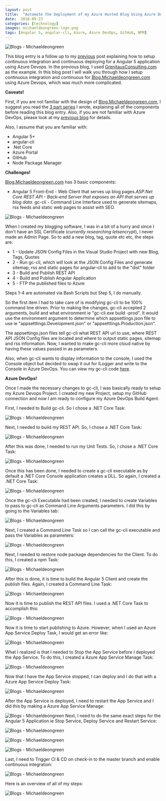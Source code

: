 ```yaml
---
layout: post
title:  "Automate the Deployment of my Azure Hosted Blog Using Azure DevOps"
date:  2018-09-23
categories: [technology]
images: michaeldeongreen-logo.png
tags: [Angular 5, angular-cli, Azure, Azure DevOps, GitHub, NPM]
---
```


![Blogs - Michaeldeongreen](https://raw.githubusercontent.com/michaeldeongreen/michaeldeongreen.github.io/master/static/img/_posts/michaeldeongreen-logo.png)

This blog entry is a follow up to my [previous](https://blog.michaeldeongreen.com/technology/2018/09/15/how-to-setup-continuous-intergration-and-continuous-deployment-for-a-angular-5-application-using-azure-devops.html) post explaining how to setup continuous integration and continuous deploying for a Angular 5 application using Azure Devops. In the previous blog, I used [GrenitausConsulting.com](http://grenitausconsulting.com) as the example. In this blog post I will walk you through how I setup continuous integration and continuous for [Blog.Michaeldeongreen.com](http://Blog.Michaeldeongreen.com) using Azure Devops, which was much more complicated.  
  
**Caveats!**  
  
First, if you are not familiar with the design of [Blog.Michaeldeongreen.com](http://Blog.Michaeldeongreen.com), I suggest you read the [3 part series](https://blog.michaeldeongreen.com/technology/2017/03/28/replacing-my-wordpress-blog-with-angular-2-and-asp-net-web-api-part-1.html) I wrote, explaining all of the components before reading this blog entry. Also, if you are not familiar with Azure DevOps, please look at my [previous blog](https://blog.michaeldeongreen.com/technology/2018/09/15/how-to-setup-continuous-intergration-and-continuous-deployment-for-a-angular-5-application-using-azure-devops.html) for details.  
  
Also, I assume that you are familiar with:  
  
* Angular 5+
* angular-cli
* .Net Core
* Azure Portal
* GitHub
* Node Package Manager

**Challenges!**  
  
[Blog.Michaeldeongreen.com](http://Blog.Michaeldeongreen.com) has 3 basic components:  
  
* Angular 5 Front-End
\- Web Client that serves up blog pages.*ASP.Net Core REST API
\- Back-end Server that exposes an API that serves up blog data.*   gc-cli
\- Command Line Interface used to generate sitemaps, rss feeds and static web pages to assist with SEO.

![Blogs - Michaeldeongreen](https://raw.githubusercontent.com/michaeldeongreen/michaeldeongreen.github.io/master/static/img/_posts/replacing-my-wordpress-blog-with-angular-2-and-asp-net-web-api-part-1-002.png)  
  
When I created my blogging software, I was in a bit of a hurry and since I don't have an SSL Certificate (_currently researching letsencrypt_), I never made an Admin Page. So to add a new blog, tag, quote etc etc, the steps are:  
  
* 1 - Update JSON Config Files in the Visual Studio Project with new Blog, Tags, Quotes
* 2 - Run gc-cli, which will look at the JSON Config Files and generate sitemap, rss and static pages for angular-cli to add to the "dist" folder
* 3 - Build and Publish REST API
* 4 - Build and Publish Angular Application
* 5 - FTP the published files to Azure

Steps 1-4 are automated via Bash Scripts but Step 5, I do manually.  
  
So the first item I had to take care of is modifying gc-cli to be 100% command line driven. Prior to making the changes, gc-cli accepted 2 arguments, build and what environment ie "gc-cli.exe build -prod". It would use the environment argument to determine which appsettings.json file to use ie "appsetttings.Development.json" or "appsetttings.Production.json".  
  
The appsettings.json files tell gc-cli what REST API url to use, where REST API JSON Config files are located and where to output static pages, sitemap and rss information. Now, I wanted to make gc-cli more cloud native by having these values passed in as parameters.  
  
Also, when gc-cli wants to display information to the console, I used the Console object but decided to swap it out for ILogger and write to the Console in Azure DevOps. You can view my gc-cli code [here](https://github.com/michaeldeongreen/Blog.Michaeldeongreen/tree/master/Core.cli/src).  
  
**Azure DevOps!**  
  
Once I made the necessary changes to gc-cli, I was basically ready to setup my Azure Devops Project. I created my new Project, setup my GitHub connection and now I am ready to configure my Azure DevOps Build Agent.  
  
First, I needed to Build gc-cli. So I chose a .NET Core Task:  
  
![Blogs - Michaeldeongreen](https://raw.githubusercontent.com/michaeldeongreen/michaeldeongreen.github.io/master/static/img/_posts/automate-the-deployment-of-my-azure-hosted-blog-using-azure-devops-001.png)  
  
Next, I needed to build my REST API. So, I chose a .NET Core Task:  
  
![Blogs - Michaeldeongreen](https://raw.githubusercontent.com/michaeldeongreen/michaeldeongreen.github.io/master/static/img/_posts/automate-the-deployment-of-my-azure-hosted-blog-using-azure-devops-002.png)  
  
After this was done, I needed to run my Unit Tests. So, I chose a .NET Core Task:  
  
![Blogs - Michaeldeongreen](https://raw.githubusercontent.com/michaeldeongreen/michaeldeongreen.github.io/master/static/img/_posts/automate-the-deployment-of-my-azure-hosted-blog-using-azure-devops-003.png)  
  
Once this has been done, I needed to create a gc-cli executable as by default a .NET Core Console application creates a DLL. So again, I created a .NET Core Task:  
  
![Blogs - Michaeldeongreen](https://raw.githubusercontent.com/michaeldeongreen/michaeldeongreen.github.io/master/static/img/_posts/automate-the-deployment-of-my-azure-hosted-blog-using-azure-devops-004.png)  
  
Once the gc-cli Executable had been created, I needed to create Variables to pass to gc-cli as Command Line Arguments parameters. I did this by going to the Variables tab:  
  
![Blogs - Michaeldeongreen](https://raw.githubusercontent.com/michaeldeongreen/michaeldeongreen.github.io/master/static/img/_posts/automate-the-deployment-of-my-azure-hosted-blog-using-azure-devops-005.png)  
  
Next, I created a Command Line Task so I can call the gc-cli executable and pass the Variables as parameters:  
  
![Blogs - Michaeldeongreen](https://raw.githubusercontent.com/michaeldeongreen/michaeldeongreen.github.io/master/static/img/_posts/automate-the-deployment-of-my-azure-hosted-blog-using-azure-devops-006.png)  
  
Next, I needed to restore node package dependencies for the Client. To do this, I created a npm Task:  
  
![Blogs - Michaeldeongreen](https://raw.githubusercontent.com/michaeldeongreen/michaeldeongreen.github.io/master/static/img/_posts/automate-the-deployment-of-my-azure-hosted-blog-using-azure-devops-007.png)  
  
After this is done, it is time to build the Angular 5 Client and create the publish files. Again, I created a Command Line Task:  
  
![Blogs - Michaeldeongreen](https://raw.githubusercontent.com/michaeldeongreen/michaeldeongreen.github.io/master/static/img/_posts/automate-the-deployment-of-my-azure-hosted-blog-using-azure-devops-008.png)  
  
Now it is time to publish the REST API files. I used a .NET Core Task to accomplish this:  
  
![Blogs - Michaeldeongreen](https://raw.githubusercontent.com/michaeldeongreen/michaeldeongreen.github.io/master/static/img/_posts/automate-the-deployment-of-my-azure-hosted-blog-using-azure-devops-009.png)  
  
Now it is time to start publishing to Azure. However, when I used an Azure App Service Deploy Task, I would get an error like:  
  
![Blogs - Michaeldeongreen](https://raw.githubusercontent.com/michaeldeongreen/michaeldeongreen.github.io/master/static/img/_posts/automate-the-deployment-of-my-azure-hosted-blog-using-azure-devops-010.png)  
  
What I realized is that I needed to Stop the App Service before I deployed the App Service. To do this, I created a Azure App Service Manage Task:  
  
![Blogs - Michaeldeongreen](https://raw.githubusercontent.com/michaeldeongreen/michaeldeongreen.github.io/master/static/img/_posts/automate-the-deployment-of-my-azure-hosted-blog-using-azure-devops-011.png)  
  
Now that I have the App Service stopped, I can deploy and I do that with a Azure App Service Deploy Task:  
  
![Blogs - Michaeldeongreen](https://raw.githubusercontent.com/michaeldeongreen/michaeldeongreen.github.io/master/static/img/_posts/automate-the-deployment-of-my-azure-hosted-blog-using-azure-devops-012.png)  
  
After the App Service is deployed, I need to restart the App Service and I did this by making a Azure App Service Manage:  
  
![Blogs - Michaeldeongreen](https://raw.githubusercontent.com/michaeldeongreen/michaeldeongreen.github.io/master/static/img/_posts/automate-the-deployment-of-my-azure-hosted-blog-using-azure-devops-013.png) Next, I need to do the same exact steps for the Angular 5 Application ie Stop Service, Deploy Service and Restart Service:  
  
![Blogs - Michaeldeongreen](https://raw.githubusercontent.com/michaeldeongreen/michaeldeongreen.github.io/master/static/img/_posts/automate-the-deployment-of-my-azure-hosted-blog-using-azure-devops-014.png)  
  
![Blogs - Michaeldeongreen](https://raw.githubusercontent.com/michaeldeongreen/michaeldeongreen.github.io/master/static/img/_posts/automate-the-deployment-of-my-azure-hosted-blog-using-azure-devops-015.png)  
  
![Blogs - Michaeldeongreen](https://raw.githubusercontent.com/michaeldeongreen/michaeldeongreen.github.io/master/static/img/_posts/automate-the-deployment-of-my-azure-hosted-blog-using-azure-devops-016.png)  
  
Last, I need to Trigger CI & CD on check-in to the master branch and enable continuous integration:  
  
![Blogs - Michaeldeongreen](https://raw.githubusercontent.com/michaeldeongreen/michaeldeongreen.github.io/master/static/img/_posts/automate-the-deployment-of-my-azure-hosted-blog-using-azure-devops-017.png)  
  
Here is an overview of all of my steps:  
  
![Blogs - Michaeldeongreen](https://raw.githubusercontent.com/michaeldeongreen/michaeldeongreen.github.io/master/static/img/_posts/automate-the-deployment-of-my-azure-hosted-blog-using-azure-devops-018.png)
